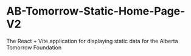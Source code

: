 # AB-Tomorrow-Static-Home-Page-V2
The React + Vite application for displaying static data for the Alberta Tomorrow Foundation
